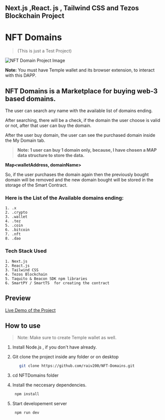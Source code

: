 ## Next.js ,React. js , Tailwind CSS and Tezos Blockchain Project

# NFT Domains
>(This is just a Test Project)

![NFT Domain Project Image](blob:https://vercel.com/b189c592-5443-46b7-a109-57bf6c96c125)

**Note:** You must have Temple wallet and its browser extension,  to interact with this DAPP.

## NFT Domains is a Marketplace for buying web-3 based domains.

The user can search any name with the available list of domains ending.

After searching, there will be a check, if the domain the user choose is valid or not, after that user can buy the domain.

After the user buy domain, the user can see the purchased domain inside the My Domain tab.

> **Note: 1 user can buy 1 domain only, because, I have chosen a MAP data structure to store the data.**

**Map<walletAddress, domainName>**

So, if the user purchases the domain again then the previously bought domain will be removed and the new domain bought will be stored in the storage of the Smart Contract.

### Here is the List of the Available domains ending:

    1. .x
    2. .crypto
    3. .wallet
    4. .tez
    5. .coin
    6. .bitcoin
    7. .nft
    8. .dao

### Tech Stack Used

    1. Next.js
    2. React.js
    3. Tailwind CSS
    4. Tezos Blockchain
    5. Taquito & Beacon SDK npm libraries 
    6. SmartPY / SmartTS  for creating the contract


## Preview

[Live Demo of the Project](https://nft-domains-ravikas.vercel.app/)

## How to use

> Note: Make sure to create Temple wallet as well.

1. Install Node.js , if you don't have already.

2. Git clone the project inside any folder or on desktop 

   ```bash 
      git clone https://github.com/raiv200/NFT-Domains.git
   ```
3. cd NFTDomains folder

4. Install the neccesary dependencies.
   
    ```bash
     npm install
    ```
5. Start developement server
  
    ```bash
     npm run dev
    ```